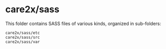 # care2x/sass

This folder contains SASS files of various kinds, organized in sub-folders:

    care2x/sass/etc
    care2x/sass/src
    care2x/sass/var
